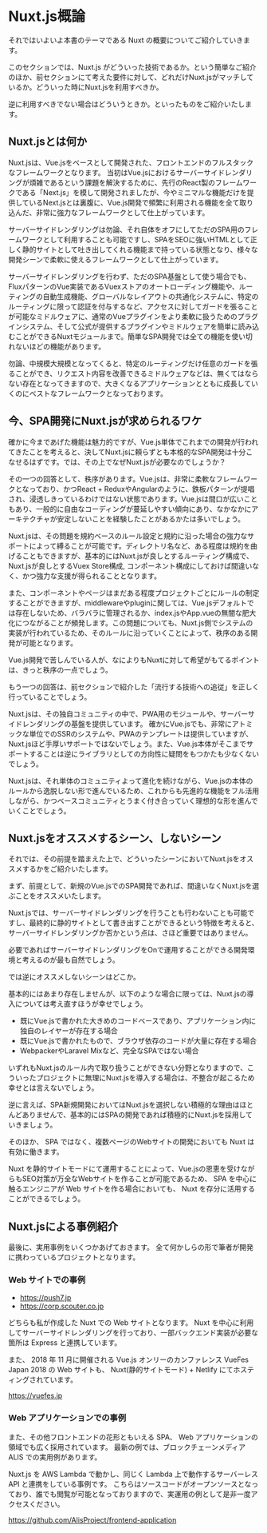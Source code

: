 # Nuxt.js概論

それではいよいよ本書のテーマである Nuxt の概要についてご紹介していきます。

このセクションでは、Nuxt.js がどういった技術であるか。という簡単なご紹介のほか、前セクションにて考えた要件に対して、どれだけNuxt.jsがマッチしているか。どういった時にNuxt.jsを利用すべきか。

逆に利用すべきでない場合はどういうときか。といったものをご紹介いたします。

## Nuxt.jsとは何か

Nuxt.jsは、Vue.jsをベースとして開発された、フロントエンドのフルスタックなフレームワークとなります。
当初はVue.jsにおけるサーバーサイドレンダリングが煩雑であるという課題を解決するために、先行のReact製のフレームワークである「Next.js」を模して開発されましたが、今やミニマルな機能だけを提供しているNext.jsとは裏腹に、Vue.js開発で頻繁に利用される機能を全て取り込んだ、非常に強力なフレームワークとして仕上がっています。

サーバーサイドレンダリングは勿論、それ自体をオフにしてただのSPA用のフレームワークとして利用することも可能ですし、SPAをSEOに強いHTMLとして正しく静的サイトとして吐き出してくれる機能まで持っている状態となり、様々な開発シーンで柔軟に使えるフレームワークとして仕上がっています。

サーバーサイドレンダリングを行わず、ただのSPA基盤として使う場合でも、FluxパターンのVue実装であるVuexストアのオートローディング機能や、ルーティングの自動生成機能、グローバルなレイアウトの共通化システムに、特定のルーティングに限って認証を付与するなど、アクセスに対してガードを張ることが可能なミドルウェアに、通常のVueプラグインをより柔軟に扱うためのプラグインシステム、そして公式が提供するプラグインやミドルウェアを簡単に読み込むことができるNuxtモジュールまで。簡単なSPA開発では全ての機能を使い切れないほどの機能があります。

勿論、中規模大規模となってくると、特定のルーティングだけ任意のガードを張ることができ、リクエスト内容を改善できるミドルウェアなどは、無くてはならない存在となってきますので、大きくなるアプリケーションとともに成長していくのにベストなフレームワークとなっております。

## 今、SPA開発にNuxt.jsが求められるワケ

確かに今まであげた機能は魅力的ですが、Vue.js単体でこれまでの開発が行われてきたことを考えると、決してNuxt.jsに頼らずとも本格的なSPA開発は十分こなせるはずです。では、その上でなぜNuxt.jsが必要なのでしょうか？

その一つの回答として、秩序があります。Vue.jsは、非常に柔軟なフレームワークとなっており、かつReact + ReduxやAngularのように、鉄板パターンが提唱され、浸透しきっているわけではない状態であります。Vue.jsは間口が広いこともあり、一般的に自由なコーディングが蔓延しやすい傾向にあり、なかなかにアーキテクチャが安定しないことを経験したことがあるかたは多いでしょう。

Nuxt.jsは、その問題を規約ベースのルール設定と規約に沿った場合の強力なサポートによって縛ることが可能です。ディレクトリ名など、ある程度は規約を曲げることもできますが、基本的にはNuxt.jsが良しとするルーティング構成で、Nuxt.jsが良しとするVuex Store構成, コンポーネント構成にしておけば間違いなく、かつ強力な支援が得られることとなります。

また、コンポーネントやページはまだある程度プロジェクトごとにルールの制定することができますが、middlewareやpluginに関しては、Vue.jsデフォルトでは存在しないため、バラバラに管理されるか、index.jsやApp.vueの無闇な肥大化につながることが頻発します。この問題についても、Nuxt.js側でシステムの実装が行われているため、そのルールに沿っていくことによって、秩序のある開発が可能となります。

Vue.js開発で苦しんでいる人が、なによりもNuxtに対して希望がもてるポイントは、きっと秩序の一点でしょう。

もう一つの回答は、前セクションで紹介した「流行する技術への追従」を正しく行っていることでしょう。

Nuxt.jsは、その独自コミュニティの中で、PWA用のモジュールや、サーバーサイドレンダリングの基盤を提供しています。
確かにVue.jsでも、非常にアトミックな単位でのSSRのシステムや、PWAのテンプレートは提供していますが、Nuxt.jsほど手厚いサポートではないでしょう。また、Vue.js本体がそこまでサポートすることは逆にライブラリとしての方向性に疑問をもつかたも少なくないでしょう。

Nuxt.jsは、それ単体のコミュニティよって進化を続けながら、Vue.jsの本体のルールから逸脱しない形で進んでいるため、これからも先進的な機能をフル活用しながら、かつベースコミュニティとうまく付き合っていく理想的な形を進んでいくことでしょう。

## Nuxt.jsをオススメするシーン、しないシーン

それでは、その前提を踏まえた上で、どういったシーンにおいてNuxt.jsをオススメするかをご紹介いたします。

まず、前提として、新規のVue.jsでのSPA開発であれば、間違いなくNuxt.jsを選ぶことをオススメいたします。

Nuxt.jsでは、サーバーサイドレンダリングを行うことも行わないことも可能ですし、最終的に静的サイトとして書き出すことができるという特徴を考えると、サーバーサイドレンダリングか否かという点は、さほど重要ではありません。

必要であればサーバーサイドレンダリングをOnで運用することができる開発環境と考えるのが最も自然でしょう。

では逆にオススメしないシーンはどこか。

基本的にはあまり存在しませんが、以下のような場合に限っては、Nuxt.jsの導入については考え直すほうが幸せでしょう。

- 既にVue.jsで書かれた大きめのコードベースであり、アプリケーション内に独自のレイヤーが存在する場合
- 既にVue.jsで書かれたもので、ブラウザ依存のコードが大量に存在する場合
- WebpackerやLaravel Mixなど、完全なSPAではない場合

いずれもNuxt.jsのルール内で取り扱うことができない分野となりますので、こういったプロジェクトに無理にNuxt.jsを導入する場合は、不整合が起こるため幸せとは言えないでしょう。

逆に言えば、SPA新規開発においてはNuxt.jsを選択しない積極的な理由はほとんどありませんで、基本的にはSPAの開発であれば積極的にNuxt.jsを採用していきましょう。

そのほか、 SPA ではなく、複数ページのWebサイトの開発においても Nuxt は有効に働きます。

Nuxt を静的サイトモードにて運用することによって、Vue.jsの恩恵を受けながらもSEO対策が万全なWebサイトを作ることが可能であるため、 SPA を中心に触るエンジニアが Web サイトを作る場合においても、 Nuxt を存分に活用することができるでしょう。

## Nuxt.jsによる事例紹介

最後に、実用事例をいくつかあげておきます。
全て何かしらの形で筆者が開発に携わっているプロジェクトとなります。

### Web サイトでの事例

- https://push7.jp
- https://corp.scouter.co.jp

 どちらも私が作成した Nuxt での Web サイトとなります。
 Nuxt を中心に利用してサーバーサイドレンダリングを行っており、一部バックエンド実装が必要な箇所は Express と連携しています。

また、 2018 年 11 月に開催される Vue.js オンリーのカンファレンス VueFes Japan 2018 の Web サイトも、 Nuxt(静的サイトモード) + Netlify にてホスティングされています。

https://vuefes.jp

### Web アプリケーションでの事例

また、その他フロントエンドの花形ともいえる SPA、 Web アプリケーションの領域でも広く採用されています。
最新の例では、ブロックチェーンメディア ALIS での実用例があります。

Nuxt.js を AWS Lambda で動かし、同じく Lambda 上で動作するサーバーレス API と連携をしている事例です。
こちらはソースコードがオープンソースとなっており、誰でも閲覧が可能となっておりますので、実運用の例として是非一度アクセスください。

https://github.com/AlisProject/frontend-application
